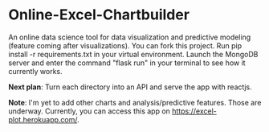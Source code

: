 # Online-Excel-Chartbuilder
An online data science tool for data visualization and predictive modeling (feature coming after visualizations). You can fork this project. Run pip install -r requirements.txt in your virtual environment. Launch the MongoDB server and enter the command "flask run" in your terminal to see how it currently works.

**Next plan**: Turn each directory into an API and serve the app with reactjs.

**Note**: I'm yet to add other charts and analysis/predictive features. Those are underway. Currently, you can access this app on https://excel-plot.herokuapp.com/.


